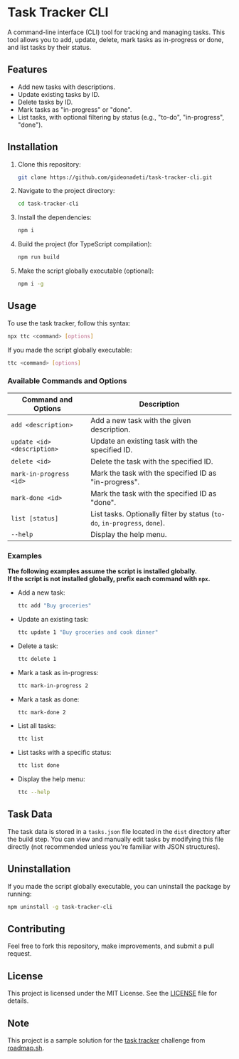 # Task Tracker CLI

A command-line interface (CLI) tool for tracking and managing tasks. This tool allows you to add, update, delete, mark tasks as in-progress or done, and list tasks by their status.

## Features

- Add new tasks with descriptions.
- Update existing tasks by ID.
- Delete tasks by ID.
- Mark tasks as "in-progress" or "done".
- List tasks, with optional filtering by status (e.g., "to-do", "in-progress", "done").

## Installation

1. Clone this repository:

   ```bash
   git clone https://github.com/gideonadeti/task-tracker-cli.git
   ```

2. Navigate to the project directory:

   ```bash
   cd task-tracker-cli
   ```

3. Install the dependencies:

   ```bash
   npm i
   ```

4. Build the project (for TypeScript compilation):

   ```bash
   npm run build
   ```

5. Make the script globally executable (optional):

   ```bash
   npm i -g
   ```

## Usage

To use the task tracker, follow this syntax:

```bash
npx ttc <command> [options]
```

If you made the script globally executable:

```bash
ttc <command> [options]
```

### Available Commands and Options

| Command and Options                  | Description                                             |
| ------------------------ | ------------------------------------------------------- |
| `add <description>`   | Add a new task with the given description.              |
| `update <id> <description>`  | Update an existing task with the specified ID.           |
| `delete <id>`         | Delete the task with the specified ID.                  |
| `mark-in-progress <id>` | Mark the task with the specified ID as "in-progress". |
| `mark-done <id>`      | Mark the task with the specified ID as "done".          |
| `list [status]`       | List tasks. Optionally filter by status (`to-do`, `in-progress`, `done`). |
| `--help`              | Display the help menu.                                  |

### Examples

**The following examples assume the script is installed globally.**  
**If the script is not installed globally, prefix each command with `npx`.**

- Add a new task:

  ```bash
  ttc add "Buy groceries"
  ```

- Update an existing task:

  ```bash
  ttc update 1 "Buy groceries and cook dinner"
  ```

- Delete a task:

  ```bash
  ttc delete 1
  ```

- Mark a task as in-progress:

  ```bash
  ttc mark-in-progress 2
  ```

- Mark a task as done:

  ```bash
  ttc mark-done 2
  ```

- List all tasks:

  ```bash
  ttc list
  ```

- List tasks with a specific status:

  ```bash
  ttc list done
  ```

- Display the help menu:

  ```bash
  ttc --help
  ```

## Task Data

The task data is stored in a `tasks.json` file located in the `dist` directory after the build step. You can view and manually edit tasks by modifying this file directly (not recommended unless you're familiar with JSON structures).

## Uninstallation

If you made the script globally executable, you can uninstall the package by running:

```bash
npm uninstall -g task-tracker-cli
```

## Contributing

Feel free to fork this repository, make improvements, and submit a pull request.

## License

This project is licensed under the MIT License. See the [LICENSE](LICENSE) file for details.

## Note

This project is a sample solution for the [task tracker](https://roadmap.sh/projects/task-tracker) challenge from [roadmap.sh](https://roadmap.sh/).
